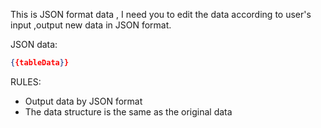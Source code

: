 This is JSON format data , I need you to edit the data according to user's input ,output new data in JSON format.

JSON data:

```json
{{tableData}}
```

RULES:

- Output data by JSON format
- The data structure is the same as the original data
